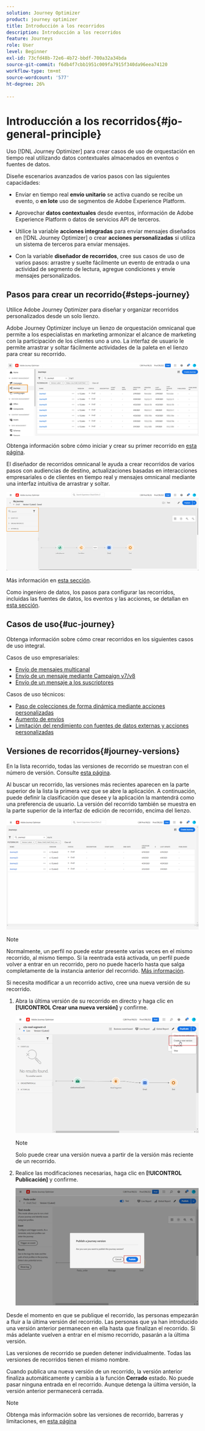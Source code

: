 ```yaml
---
solution: Journey Optimizer
product: journey optimizer
title: Introducción a los recorridos
description: Introducción a los recorridos
feature: Journeys
role: User
level: Beginner
exl-id: 73cfd48b-72e6-4b72-bbdf-700a32a34bda
source-git-commit: f6db4f7cbb1951c009fa7915f340da96eea74120
workflow-type: tm+mt
source-wordcount: '577'
ht-degree: 26%

---
```



# Introducción a los recorridos{#jo-general-principle}

Uso [!DNL Journey Optimizer] para crear casos de uso de orquestación en tiempo real utilizando datos contextuales almacenados en eventos o fuentes de datos.

Diseñe escenarios avanzados de varios pasos con las siguientes capacidades:

* Enviar en tiempo real **envío unitario** se activa cuando se recibe un evento, o **en lote** uso de segmentos de Adobe Experience Platform.

* Aprovechar **datos contextuales** desde eventos, información de Adobe Experience Platform o datos de servicios API de terceros.

* Utilice la variable **acciones integradas** para enviar mensajes diseñados en [!DNL Journey Optimizer] o crear **acciones personalizadas** si utiliza un sistema de terceros para enviar mensajes.

* Con la variable **diseñador de recorridos**, cree sus casos de uso de varios pasos: arrastre y suelte fácilmente un evento de entrada o una actividad de segmento de lectura, agregue condiciones y envíe mensajes personalizados.

## Pasos para crear un recorrido{#steps-journey}

Utilice Adobe Journey Optimizer para diseñar y organizar recorridos personalizados desde un solo lienzo.

Adobe Journey Optimizer incluye un lienzo de orquestación omnicanal que permite a los especialistas en marketing armonizar el alcance de marketing con la participación de los clientes uno a uno. La interfaz de usuario le permite arrastrar y soltar fácilmente actividades de la paleta en el lienzo para crear su recorrido.

![](assets/interface-journeys.png)

Obtenga información sobre cómo iniciar y crear su primer recorrido en [esta página](journey-gs.md).

El diseñador de recorridos omnicanal le ayuda a crear recorridos de varios pasos con audiencias de destino, actualizaciones basadas en interacciones empresariales o de clientes en tiempo real y mensajes omnicanal mediante una interfaz intuitiva de arrastrar y soltar.

![](assets/journey38.png)

Más información en [esta sección](using-the-journey-designer.md).

Como ingeniero de datos, los pasos para configurar las recorridos, incluidas las fuentes de datos, los eventos y las acciones, se detallan en [esta sección](../configuration/about-data-sources-events-actions.md).


## Casos de uso{#uc-journey}

Obtenga información sobre cómo crear recorridos en los siguientes casos de uso integral.

Casos de uso empresariales:

* [Envío de mensajes multicanal](journeys-uc.md)
* [Envío de un mensaje mediante Campaign v7/v8](ajo-ac.md)
* [Envío de un mensaje a los suscriptores](message-to-subscribers-uc.md)

Casos de uso técnicos:

* [Paso de colecciones de forma dinámica mediante acciones personalizadas](collections.md)
* [Aumento de envíos](ramp-up-deliveries-uc.md)
* [Limitación del rendimiento con fuentes de datos externas y acciones personalizadas](limit-throughput.md)

## Versiones de recorridos{#journey-versions}

En la lista recorrido, todas las versiones de recorrido se muestran con el número de versión. Consulte [esta página](../building-journeys/using-the-journey-designer.md).

Al buscar un recorrido, las versiones más recientes aparecen en la parte superior de la lista la primera vez que se abre la aplicación. A continuación, puede definir la clasificación que desee y la aplicación la mantendrá como una preferencia de usuario. La versión del recorrido también se muestra en la parte superior de la interfaz de edición de recorrido, encima del lienzo.

![](assets/journeyversions1.png)

>[!NOTE]
>
>Normalmente, un perfil no puede estar presente varias veces en el mismo recorrido, al mismo tiempo. Si la reentrada está activada, un perfil puede volver a entrar en un recorrido, pero no puede hacerlo hasta que salga completamente de la instancia anterior del recorrido. [Más información](end-journey.md).

Si necesita modificar a un recorrido activo, cree una nueva versión de su recorrido.

1. Abra la última versión de su recorrido en directo y haga clic en **[!UICONTROL Crear una nueva versión]** y confirme.

   ![](assets/journeyversions2.png)

   >[!NOTE]
   >
   >Solo puede crear una versión nueva a partir de la versión más reciente de un recorrido.

1. Realice las modificaciones necesarias, haga clic en **[!UICONTROL Publicación]** y confirme.

   ![](assets/journeyversions3.png)

Desde el momento en que se publique el recorrido, las personas empezarán a fluir a la última versión del recorrido. Las personas que ya han introducido una versión anterior permanecen en ella hasta que finalizan el recorrido. Si más adelante vuelven a entrar en el mismo recorrido, pasarán a la última versión.

Las versiones de recorrido se pueden detener individualmente. Todas las versiones de recorridos tienen el mismo nombre.

Cuando publica una nueva versión de un recorrido, la versión anterior finaliza automáticamente y cambia a la función **Cerrado** estado. No puede pasar ninguna entrada en el recorrido. Aunque detenga la última versión, la versión anterior permanecerá cerrada.

>[!NOTE]
>
>Obtenga más información sobre las versiones de recorrido, barreras y limitaciones, en [esta página](../start/guardrails.md#journey-versions-limitations)